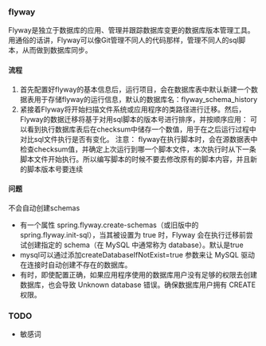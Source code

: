 ### flyway
Flyway是独立于数据库的应用、管理并跟踪数据库变更的数据库版本管理工具。\
用通俗的话讲，Flyway可以像Git管理不同人的代码那样，管理不同人的sql脚本，从而做到数据库同步。

#### 流程
1. 首先配置好flyway的基本信息后，运行项目，会在数据库表中默认新建一个数据表用于存储flyway的运行信息，默认的数据库名：flyway_schema_history
2. 紧接着Flyway将开始扫描文件系统或应用程序的类路径进行迁移。然后，Flyway的数据迁移将基于对用sql脚本的版本号进行排序，并按顺序应用：
可以看到执行数据库表后在checksum中储存一个数值，用于在之后运行过程中对比sql文件执行是否有变化。
注意：
flyway在执行脚本时，会在源数据表中检查checksum值，并确定上次运行到哪一个脚本文件，本次执行时从下一条脚本文件开始执行。所以编写脚本的时候不要去修改原有的脚本内容，并且新的脚本版本号要连续

#### 问题
不会自动创建schemas
- 有一个属性 spring.flyway.create-schemas（或旧版中的 spring.flyway.init-sql），当其被设置为 true 时，Flyway 会在执行迁移前尝试创建指定的 schema（在 MySQL 中通常称为 database）。默认是true
- mysql可以通过添加createDatabaseIfNotExist=true 参数来让 MySQL 驱动在连接时自动创建不存在的数据库。
- 有时，即使配置正确，如果应用程序使用的数据库用户没有足够的权限去创建数据库，也会导致 Unknown database 错误。确保数据库用户拥有 CREATE 权限。

### TODO
- 敏感词
